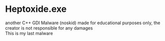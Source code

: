 # Heptoxide.exe
another C++ GDI Malware (noskid) made for educational purposes only, the creator is not responsible for any damages
<br>
This is my last malware
